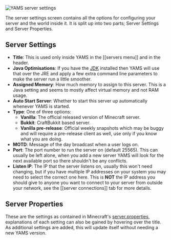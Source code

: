 ![YAMS server settings](http://yams.in/assets/images/docs/server-log-settings.png)

The server settings screen contains all the options for configuring your server and the world inside it.  It is split up into two parts; Server Settings and Server Properties.

## Server Settings

  * **Title**: This is used only inside YAMS in the [[servers menu]] and in the header.
  * **Java Optimisations**: If you have the [JDK](http://www.oracle.com/technetwork/java/javase/downloads/jdk-7u2-download-1377129.html) installed then YAMS will use that over the JRE and apply a few extra command line parameters to make the server run a little smoother.
  * **Assigned Memory**: How much memory to assign to this server.  This is a Java setting and seems to mostly affect virtual memory and not RAM usage.
  * **Auto Start Server**: Whether to start this server up automatically whenever YAMS is started.
  * **Type**: One of three options:
    * **Vanilla**: The official released version of Minecraft server.
    * **Bukkit**: CraftBukkit based server.
    * **Vanilla pre-release**: Official weekly snapshots which may be buggy and will require a pre-release client as well, use only if you know what you are doing.
  * **MOTD**: Message of the day broadcast when a user logs on.
  * **Port**: The port number to run the server on (default 25565).  This can usually be left alone, when you add a new server YAMS will look for the next available port so there shouldn't be any conflicts.
  * **Listen IP**: The IP that the server listens on, usually this won't need changing, but if you have multiple IP addresses on your system you may need to select the correct one here.  This is **NOT** the IP address you should give to anyone you want to connect to your server from outside your network, see the [[server connections]] tab for more details.

## Server Properties

These are the settings as contained in Minecraft's [server.properties](http://www.minecraftwiki.net/wiki/Server.properties), explanations of each setting can also be gained by hovering over the title.  As additional settings are added, this will update itself without needing a new YAMS version.
